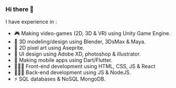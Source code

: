 ### Hi there 👋

<!--
**habibimedwassim/habibimedwassim** is a ✨ _special_ ✨ repository because its `README.md` (this file) appears on your GitHub profile.

Here are some ideas to get you started:

- 🔭 I’m currently working on ...
- 🌱 I’m currently learning ...
- 👯 I’m looking to collaborate on ...
- 🤔 I’m looking for help with ...
- 💬 Ask me about ...
- 📫 How to reach me: ...
- 😄 Pronouns: ...
- ⚡ Fun fact: ...
-->
I have experience in :
- 🎮 Making video-games (2D, 3D & VR) using Unity Game Engine.
- 🎨 3D modeling/design using Blender, 3DsMax & Maya.
- 🎨 2D pixel art using Aseprite.
- 🎨 UI design using Adobe XD, photoshop & illustrator.
- 📱 Making mobile apps using Dart/Flutter.
- 🧑🏼‍💻 Front-end development using HTML, CSS, JS & React
- 🧑🏼‍💻 Back-end development using JS & NodeJS.
- ⚡ SQL databases & NoSQL MongoDB.
